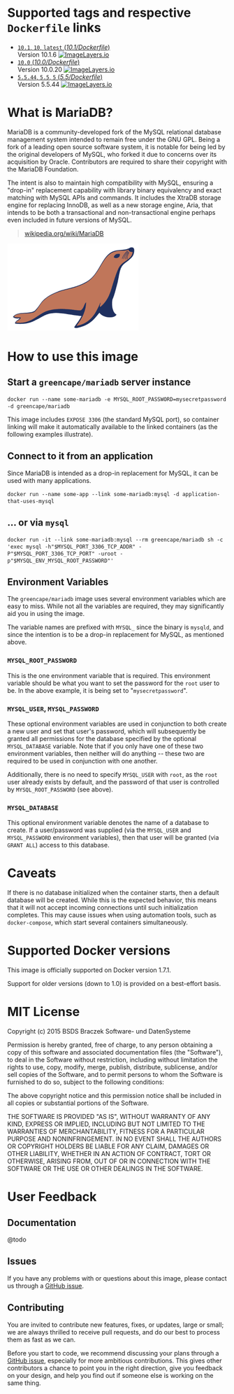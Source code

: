 # Supported tags and respective `Dockerfile` links

-	[`10.1`, `10`, `latest` (*10.1/Dockerfile*)](https://github.com/GreenCape/docker/blob/master/GreenCape/mariadb/10.1/Dockerfile)  
	Version 10.1.6 [![ImageLayers.io](https://badge.imagelayers.io/greencape/mariadb:10.1.svg)](https://imagelayers.io/?images=greencape/mariadb:10.1)
-	[`10.0` (*10.0/Dockerfile*)](https://github.com/GreenCape/docker/blob/master/GreenCape/mariadb/10.0/Dockerfile)  
	Version 10.0.20 [![ImageLayers.io](https://badge.imagelayers.io/greencape/mariadb:10.0.svg)](https://imagelayers.io/?images=greencape/mariadb:10.0)
-	[`5.5.44`, `5.5`, `5` (*5.5/Dockerfile*)](https://github.com/GreenCape/docker/blob/master/GreenCape/mariadb/5.5/Dockerfile)  
	Version 5.5.44 [![ImageLayers.io](https://badge.imagelayers.io/greencape/mariadb:5.5.svg)](https://imagelayers.io/?images=greencape/mariadb:5.5)

# What is MariaDB?

MariaDB is a community-developed fork of the MySQL relational database management system intended to remain free under the GNU GPL.
Being a fork of a leading open source software system, it is notable for being led by the original developers of MySQL,
who forked it due to concerns over its acquisition by Oracle.
Contributors are required to share their copyright with the MariaDB Foundation.

The intent is also to maintain high compatibility with MySQL,
ensuring a "drop-in" replacement capability with library binary equivalency and exact matching with MySQL APIs and commands.
It includes the XtraDB storage engine for replacing InnoDB, as well as a new storage engine,
Aria, that intends to be both a transactional and non-transactional engine perhaps even included in future versions of MySQL.

> [wikipedia.org/wiki/MariaDB](https://en.wikipedia.org/wiki/MariaDB)

![logo](https://raw.githubusercontent.com/docker-library/docs/master/mariadb/logo.png)

# How to use this image

## Start a `greencape/mariadb` server instance

	docker run --name some-mariadb -e MYSQL_ROOT_PASSWORD=mysecretpassword -d greencape/mariadb

This image includes `EXPOSE 3306` (the standard MySQL port),
so container linking will make it automatically available to the linked containers (as the following examples illustrate).

## Connect to it from an application

Since MariaDB is intended as a drop-in replacement for MySQL, it can be used with many applications.

	docker run --name some-app --link some-mariadb:mysql -d application-that-uses-mysql

## ... or via `mysql`

	docker run -it --link some-mariadb:mysql --rm greencape/mariadb sh -c 'exec mysql -h"$MYSQL_PORT_3306_TCP_ADDR" -P"$MYSQL_PORT_3306_TCP_PORT" -uroot -p"$MYSQL_ENV_MYSQL_ROOT_PASSWORD"'

## Environment Variables

The `greencape/mariadb` image uses several environment variables which are easy to miss.
While not all the variables are required, they may significantly aid you in using the image.

The variable names are prefixed with `MYSQL_` since the binary is `mysqld`,
and since the intention is to be a drop-in replacement for MySQL, as mentioned above.

### `MYSQL_ROOT_PASSWORD`

This is the one environment variable that is required.
This environment variable should be what you want to set the password for the `root` user to be.
In the above example, it is being set to "`mysecretpassword`".

### `MYSQL_USER`, `MYSQL_PASSWORD`

These optional environment variables are used in conjunction to both create a new user and set that user's password,
which will subsequently be granted all permissions for the database specified by the optional `MYSQL_DATABASE` variable.
Note that if you only have one of these two environment variables, then neither will do anything --
these two are required to be used in conjunction with one another.

Additionally, there is no need to specify `MYSQL_USER` with `root`, as the `root` user already exists by default,
and the password of that user is controlled by `MYSQL_ROOT_PASSWORD` (see above).

### `MYSQL_DATABASE`

This optional environment variable denotes the name of a database to create.
If a user/password was supplied (via the `MYSQL_USER` and `MYSQL_PASSWORD` environment variables),
then that user will be granted (via `GRANT ALL`) access to this database.

# Caveats

If there is no database initialized when the container starts, then a default database will be created.
While this is the expected behavior, this means that it will not accept incoming connections until such initialization completes.
This may cause issues when using automation tools, such as `docker-compose`, which start several containers simultaneously.

# Supported Docker versions

This image is officially supported on Docker version 1.7.1.

Support for older versions (down to 1.0) is provided on a best-effort basis.

# MIT License

Copyright (c) 2015 BSDS Braczek Software- und DatenSysteme

Permission is hereby granted, free of charge, to any person obtaining a copy of this software and associated documentation files (the "Software"), to deal in the Software without restriction, including without limitation the rights to use, copy, modify, merge, publish, distribute, sublicense, and/or sell copies of the Software, and to permit persons to whom the Software is furnished to do so, subject to the following conditions:

The above copyright notice and this permission notice shall be included in all copies or substantial portions of the Software.

THE SOFTWARE IS PROVIDED "AS IS", WITHOUT WARRANTY OF ANY KIND, EXPRESS OR IMPLIED, INCLUDING BUT NOT LIMITED TO THE WARRANTIES OF MERCHANTABILITY, FITNESS FOR A PARTICULAR PURPOSE AND NONINFRINGEMENT. IN NO EVENT SHALL THE AUTHORS OR COPYRIGHT HOLDERS BE LIABLE FOR ANY CLAIM, DAMAGES OR OTHER LIABILITY, WHETHER IN AN ACTION OF CONTRACT, TORT OR OTHERWISE, ARISING FROM, OUT OF OR IN CONNECTION WITH THE SOFTWARE OR THE USE OR OTHER DEALINGS IN THE SOFTWARE.

# User Feedback

## Documentation

@todo

## Issues

If you have any problems with or questions about this image, please contact us through a [GitHub issue](https://github.com/GreenCape/docker/issues).

## Contributing

You are invited to contribute new features, fixes, or updates, large or small;
we are always thrilled to receive pull requests, and do our best to process them as fast as we can.

Before you start to code, we recommend discussing your plans through a [GitHub issue](https://github.com/GreenCape/docker/issues),
especially for more ambitious contributions.
This gives other contributors a chance to point you in the right direction,
give you feedback on your design, and help you find out if someone else is working on the same thing.

